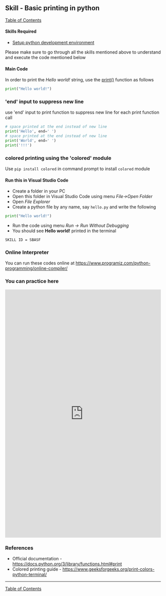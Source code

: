 ## Skill - Basic printing in python
[Table of Contents](https://nagasudhir.blogspot.com/2020/04/taming-python-table-of-contents.html)

#### Skills Required
* [Setup python development environment](https://nagasudhir.blogspot.com/2020/04/setup-python-development-environment_14.html)

Please make sure to go through all the skills mentioned above to understand and execute the code mentioned below

#### Main Code
In order to print the _Hello world!_ string, use the [print()](http://docs.python.org/library/functions.html#print "(in Python v2.7)") function as follows
```python
print("Hello world!")
```

### 'end' input to suppress new line
use 'end' input to print function to suppress new line for each print function call
```python
# space printed at the end instead of new line
print('Hello', end=' ')
# space printed at the end instead of new line
print('World', end=' ')
print('!!!')
```

### colored printing using the 'colored' module
Use ```pip install colored``` in command prompt to install `colored` module


#### Run this in Visual Studio Code
* Create a folder in your PC
* Open this folder in Visual Studio Code using menu _File->Open Folder_
* Open _File Explorer_
* Create a python file by any name, say ```hello.py``` and write the following
```python
print("Hello world!")
```
* Run the code using menu _Run -> Run Without Debugging_
* You should see __Hello world!__ printed in the terminal

```SKILL ID = SBASF```


### Online Interpreter
You can run these codes online at https://www.programiz.com/python-programming/online-compiler/

### You can practice here
<iframe height="800px" width="100%" src="https://repl.it/repls/SeriousBriefFrontend?lite=true" scrolling="no" frameborder="no" allowtransparency="true" allowfullscreen="true" sandbox="allow-forms allow-pointer-lock allow-popups allow-same-origin allow-scripts allow-modals"></iframe>

### References
* Official documentation - https://docs.python.org/3/library/functions.html#print
* Colored printing guide - https://www.geeksforgeeks.org/print-colors-python-terminal/

<hr/>

[Table of Contents](https://nagasudhir.blogspot.com/2020/04/taming-python-table-of-contents.html)
<!--stackedit_data:
eyJwcm9wZXJ0aWVzIjoidGl0bGU6IEJhc2ljIHByaW50aW5nIG
luIHB5dGhvblxuYXV0aG9yOiBOYWdhc3VkaGlyIFB1bGxhXG50
YWdzOiAncHl0aG9uLCBsZWFybmluZywgdHV0b3JpYWwnXG5jYX
RlZ29yaWVzOiB0YW1pbmdfcHl0aG9uX3NraWxsXG5kYXRlOiAn
MjAyMC0wNC0xNSdcbiIsImhpc3RvcnkiOlstMTY3NDI4OTI1MS
wxODA0MzY5MTUwLDM5NjI0MTg1MCwtMjA3MDE0MTI4MCw0MjE2
MDc5NzcsLTEyNjMyNDU1ODAsMTM1OTI0Mjk2Miw3NzY3MzMyOD
RdfQ==
-->
